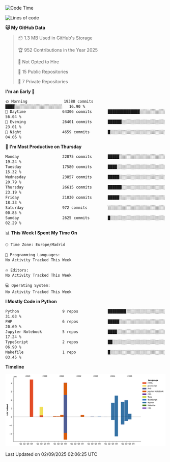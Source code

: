 <!--START_SECTION:waka-->
![Code Time](http://img.shields.io/badge/Code%20Time-839%20hrs%2038%20mins-blue)

![Lines of code](https://img.shields.io/badge/From%20Hello%20World%20I%27ve%20Written-18.7%20million%20lines%20of%20code-blue)

**🐱 My GitHub Data** 

> 📦 1.3 MB Used in GitHub's Storage 
 > 
> 🏆 952 Contributions in the Year 2025
 > 
> 🚫 Not Opted to Hire
 > 
> 📜 15 Public Repositories 
 > 
> 🔑 7 Private Repositories 
 > 
**I'm an Early 🐤** 

```text
🌞 Morning                19388 commits       ████░░░░░░░░░░░░░░░░░░░░░   16.90 % 
🌆 Daytime                64306 commits       ██████████████░░░░░░░░░░░   56.04 % 
🌃 Evening                26401 commits       ██████░░░░░░░░░░░░░░░░░░░   23.01 % 
🌙 Night                  4659 commits        █░░░░░░░░░░░░░░░░░░░░░░░░   04.06 % 
```
📅 **I'm Most Productive on Thursday** 

```text
Monday                   22075 commits       █████░░░░░░░░░░░░░░░░░░░░   19.24 % 
Tuesday                  17580 commits       ████░░░░░░░░░░░░░░░░░░░░░   15.32 % 
Wednesday                23857 commits       █████░░░░░░░░░░░░░░░░░░░░   20.79 % 
Thursday                 26615 commits       ██████░░░░░░░░░░░░░░░░░░░   23.19 % 
Friday                   21030 commits       █████░░░░░░░░░░░░░░░░░░░░   18.33 % 
Saturday                 972 commits         ░░░░░░░░░░░░░░░░░░░░░░░░░   00.85 % 
Sunday                   2625 commits        █░░░░░░░░░░░░░░░░░░░░░░░░   02.29 % 
```


📊 **This Week I Spent My Time On** 

```text
🕑︎ Time Zone: Europe/Madrid

💬 Programming Languages: 
No Activity Tracked This Week

🔥 Editors: 
No Activity Tracked This Week

💻 Operating System: 
No Activity Tracked This Week
```

**I Mostly Code in Python** 

```text
Python                   9 repos             ████████░░░░░░░░░░░░░░░░░   31.03 % 
PHP                      6 repos             █████░░░░░░░░░░░░░░░░░░░░   20.69 % 
Jupyter Notebook         5 repos             ████░░░░░░░░░░░░░░░░░░░░░   17.24 % 
TypeScript               2 repos             ██░░░░░░░░░░░░░░░░░░░░░░░   06.90 % 
Makefile                 1 repo              █░░░░░░░░░░░░░░░░░░░░░░░░   03.45 % 
```



**Timeline**

![Lines of Code chart](https://raw.githubusercontent.com/danisoronellas/danisoronellas/main/assets/bar_graph.png)


 Last Updated on 02/09/2025 02:06:25 UTC
<!--END_SECTION:waka-->
